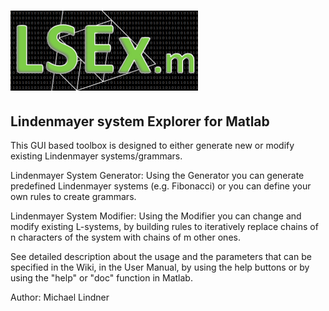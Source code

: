 # ![Alt text](LSExm.png?raw=true "Title")

##   Lindenmayer system Explorer for Matlab

This GUI based toolbox is designed to either generate new or modify existing Lindenmayer systems/grammars. 



Lindenmayer System Generator:
    Using the Generator you can generate predefined Lindenmayer systems 
    (e.g. Fibonacci) or you can define your own rules to create grammars. 

Lindenmayer System Modifier:
    Using the Modifier you can change and modify existing L-systems, by 
    building rules to iteratively replace chains of n characters of the 
    system with chains of m other ones. 
    
See detailed description about the usage and the parameters that can be 
specified in the Wiki, in the User Manual, by using the help buttons or 
by using the "help" or "doc" function in Matlab.

Author: Michael Lindner
